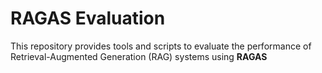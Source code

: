 # RAGAS Evaluation

This repository provides tools and scripts to evaluate the performance of Retrieval-Augmented Generation (RAG) systems using **RAGAS**
